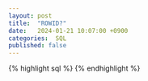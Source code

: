 ```yaml
---
layout: post
title:  "ROWID?"
date:   2024-01-21 10:07:00 +0900
categories:  SQL
published: false
---
```


{% highlight sql %}
{% endhighlight %}